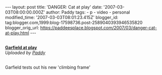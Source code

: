\-\-- layout: post title: \'DANGER: Cat at play\' date:
\'2007-03-03T08:00:00.000Z\' author: Paddy tags: - p - video - personal
modified\_time: \'2007-03-03T08:01:23.415Z\' blogger\_id:
tag:blogger.com,1999:blog-17598736.post-2589040393946535820
blogger\_orig\_url:
https://paddeesplace.blogspot.com/2007/03/danger-cat-at-play.html \-\--

<div>

\
**[Garfield at
play](https://www.dailymotion.com/video/x1cgt0_garfield-at-play)**\
*Uploaded by [Paddy](https://www.dailymotion.com/Paddy)*

</div>

\
Garfield tests out his new \'climbing frame\'

